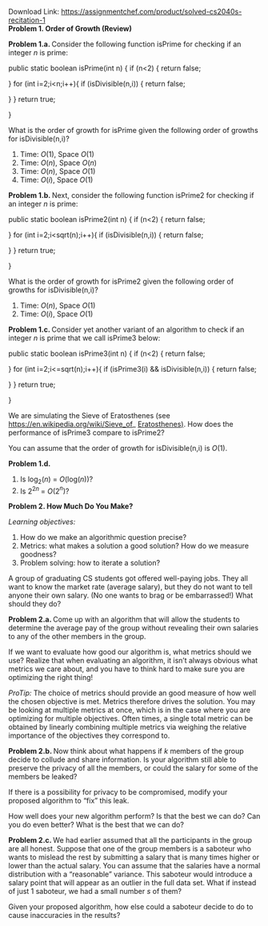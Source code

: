 Download Link: https://assignmentchef.com/product/solved-cs2040s-recitation-1
<br>
<strong>Problem 1.           Order of Growth (Review)</strong>

<strong>Problem 1.a.             </strong>Consider the following function isPrime for checking if an integer <em>n </em>is prime:

public static boolean isPrime(int n) { if (n&lt;2) { return false;

} for (int i=2;i&lt;n;i++){ if (isDivisible(n,i)) { return false;

} } return true;

}

What is the order of growth for isPrime given the following order of growths for isDivisible(n,i)?

<ol>

 <li>Time: <em>O</em>(1), Space <em>O</em>(1)</li>

 <li>Time: <em>O</em>(<em>n</em>), Space <em>O</em>(<em>n</em>)</li>

 <li>Time: <em>O</em>(<em>n</em>), Space <em>O</em>(1)</li>

 <li>Time: <em>O</em>(<em>i</em>), Space <em>O</em>(1)</li>

</ol>

<strong>Problem 1.b. </strong>Next, consider the following function isPrime2 for checking if an integer <em>n </em>is prime:

public static boolean isPrime2(int n) { if (n&lt;2) { return false;

} for (int i=2;i&lt;sqrt(n);i++){ if (isDivisible(n,i)) { return false;

} } return true;

}

What is the order of growth for isPrime2 given the following order of growths for isDivisible(n,i)?

<ol>

 <li>Time: <em>O</em>(<em>n</em>), Space <em>O</em>(1)</li>

 <li>Time: <em>O</em>(<em>i</em>), Space <em>O</em>(1)</li>

</ol>

<strong>Problem 1.c. </strong>Consider yet another variant of an algorithm to check if an integer <em>n </em>is prime that we call isPrime3 below:

public static boolean isPrime3(int n) { if (n&lt;2) { return false;

} for (int i=2;i&lt;=sqrt(n);i++){ if (isPrime3(i) &amp;&amp; isDivisible(n,i)) { return false;

} } return true;

}

We are simulating the Sieve of Eratosthenes (see <a href="https://en.wikipedia.org/wiki/Sieve_of_Eratosthenes">https://en.wikipedia.org/wiki/Sieve_of_ </a><a href="https://en.wikipedia.org/wiki/Sieve_of_Eratosthenes">Eratosthenes</a><a href="https://en.wikipedia.org/wiki/Sieve_of_Eratosthenes">)</a>. How does the performance of isPrime3 compare to isPrime2?

You can assume that the order of growth for isDivisible(n,i) is <em>O</em>(1).

<strong>Problem 1.d.</strong>

<ol>

 <li>Is log<sub>2</sub>(<em>n</em>) = <em>O</em>(log(<em>n</em>))?</li>

 <li>Is 2<sup>2<em>n </em></sup>= <em>O</em>(2<em><sup>n</sup></em>)?</li>

</ol>

<strong>Problem 2.            How Much Do You Make?</strong>

<em>Learning objectives:</em>

<ol>

 <li>How do we make an algorithmic question precise?</li>

 <li>Metrics: what makes a solution a good solution? How do we measure goodness?</li>

 <li>Problem solving: how to iterate a solution?</li>

</ol>

A group of graduating CS students got offered well-paying jobs. They all want to know the market rate (average salary), but they do not want to tell anyone their own salary. (No one wants to brag or be embarrassed!) What should they do?

<strong>Problem 2.a. </strong>Come up with an algorithm that will allow the students to determine the average pay of the group without revealing their own salaries to any of the other members in the group.

If we want to evaluate how good our algorithm is, what metrics should we use? Realize that when evaluating an algorithm, it isn’t always obvious what metrics we care about, and you have to think hard to make sure you are optimizing the right thing!

<em>ProTip: </em>The choice of metrics should provide an good measure of how well the chosen objective is met. Metrics therefore drives the solution. You may be looking at multiple metrics at once, which is in the case where you are optimizing for multiple objectives. Often times, a single total metric can be obtained by linearly combining multiple metrics via weighing the relative importance of the objectives they correspond to.

<strong>Problem 2.b. </strong>Now think about what happens if <em>k </em>members of the group decide to collude and share information. Is your algorithm still able to preserve the privacy of all the members, or could the salary for some of the members be leaked?

If there is a possibility for privacy to be compromised, modify your proposed algorithm to “fix” this leak.

How well does your new algorithm perform? Is that the best we can do? Can you do even better? What is the best that we can do?

<strong>Problem 2.c. </strong>We had earlier assumed that all the participants in the group are all honest. Suppose that one of the group members is a saboteur who wants to mislead the rest by submitting a salary that is many times higher or lower than the actual salary. You can assume that the salaries have a normal distribution with a “reasonable” variance. This saboteur would introduce a salary point that will appear as an outlier in the full data set. What if instead of just 1 saboteur, we had a small number <em>s </em>of them?

Given your proposed algorithm, how else could a saboteur decide to do to cause inaccuracies in the results?